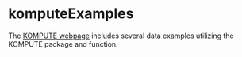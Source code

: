 # komputeExamples

The [KOMPUTE webpage](https://warkenca.github.io/komputeExamples/) includes several data examples utilizing the KOMPUTE package and function.


